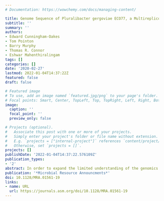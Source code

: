 ```yaml
---
# Documentation: https://wowchemy.com/docs/managing-content/

title: Genome Sequence of Pluralibacter gergoviae ECO77, a Multireplicon Isolate of Industrial Origin
subtitle: ''
summary: ''
authors:
- Edward Cunningham-Oakes
- Tom Pointon
- Barry Murphy
- Thomas R. Connor
- Eshwar Mahenthiralingam
tags: []
categories: []
date: '2020-02-27'
lastmod: 2022-01-04T14:37:22Z
featured: false
draft: false

# Featured image
# To use, add an image named `featured.jpg/png` to your page's folder.
# Focal points: Smart, Center, TopLeft, Top, TopRight, Left, Right, BottomLeft, Bottom, BottomRight.
image:
  caption: ''
  focal_point: ''
  preview_only: false

# Projects (optional).
#   Associate this post with one or more of your projects.
#   Simply enter your project's folder or file name without extension.
#   E.g. `projects = ["internal-project"]` references `content/project/deep-learning/index.md`.
#   Otherwise, set `projects = []`.
projects: []
publishDate: '2022-01-04T14:37:22.576109Z'
publication_types:
- '2'
abstract: In order to expand the limited understanding of the genomics of antimicrobial-resistant industrial bacteria, we report the genome sequence of Pluralibacter gergoviae ECO77, a historical contaminant strain of industrial origin. The multireplicon 6.16-Mbp genome of ECO77 consists of a 5.37-Mbp main chromosome, a megaplasmid (605,666 bp), and a large plasmid (182,007 bp).
publication: '*Microbial Resource Announcments*'
doi: 10.1128/MRA.01561-19
links:
- name: URL
  url: https://journals.asm.org/doi/10.1128/MRA.01561-19
---
```

